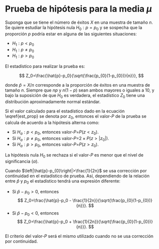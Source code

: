 # Prueba de hipótesis para la media $\mu$

Suponga que se tiene el número de éxitos $X$ en una muestra de tamaño $n$. Se quiere estudiar la hipótesis nula  $H_0: p = p_0$ y se sospecha que la proporción $p$ podría estar en alguna de las siguientes situaciones:

- $H_1: p < p_0$
- $H_1: p \neq p_0$
- $H_1: p > p_0$

El estadístico para realizar la prueba es:

$$
Z_0=\frac{\hat{p}-p_0}{\sqrt{\frac{p_{0}(1-p_{0})}{n}}},
$$

donde $\hat{p}=X/n$ corresponde a la proporción de éxitos en una muestra de tamaño $n$. Siempre que $np$ y $n(1-p)$ sean ambos mayores o iguales a 10, y bajo la suposición de que $H_0$ es verdadera, el estadístico $Z_0$ tiene una distribución aproximadamente normal estándar.

Si el valor calculado para el estadístico dado en la ecuación \eqref{est_prop} se denota por $z_0$, entonces el valor-$P$ de la prueba se calcula de acuerdo a la hipótesis alterna como:

- Si $H_a: p < p_0$, entonces valor-$P$=$P(z < z_0)$. 
- Si $H_a: p \neq p_0$, entonces valor-$P$=$2 \times P(z > \lvert z_0 \rvert)$.
- Si $H_a: p > p_0$, entonces valor-$P$=$P(z > z_0)$.

La hipótesis nula $H_0$ se rechaza si el valor-$P$ es menor que el nivel de significancia ($\alpha$).

Cuando $\left|\hat{p}-p_{0}\right|>\frac{1}{2n}$ se usa corrección por continuidad en el estadístico de prueba. Así, dependiendo de la relación entre $\hat{p}$ y $p_0$ el estadístico tendrá una expresión diferente: 

- Si $\hat{p} - p_0 > 0$, entonces
	$$
	Z_0=\frac{\hat{p}-p_0 - \frac{1}{2n}}{\sqrt{\frac{p_{0}(1-p_{0})}{n}}}. 
	$$
- Si $\hat{p} - p_0 < 0$, entonces
	$$
	Z_0=\frac{\hat{p}-p_0 + \frac{1}{2n}}{\sqrt{\frac{p_{0}(1-p_{0})}{n}}}.
	$$

El criterio del valor-$P$ será el mismo utilizado cuando no se usa corrección por continuidad.
